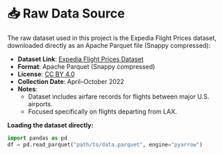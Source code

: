 # 📥 Raw Data Source

The raw dataset used in this project is the Expedia Flight Prices dataset, downloaded directly as an Apache Parquet file (Snappy compressed):

- **Dataset Link**: [Expedia Flight Prices Dataset](https://www.dropbox.com/scl/fo/mybc5v9s800orsu78b6ao/h?rlkey=1an4ndcscd5uw9yi7oxx8ypfn&e=1&dl=0)
- **Format**: Apache Parquet (Snappy compressed)
- **License**: [CC BY 4.0](https://creativecommons.org/licenses/by/4.0/)
- **Collection Date**: April–October 2022
- **Notes**:  
  - Dataset includes airfare records for flights between major U.S. airports.
  - Focused specifically on flights departing from LAX.

**Loading the dataset directly:**
```python
import pandas as pd
df = pd.read_parquet("path/to/data.parquet", engine="pyarrow")

